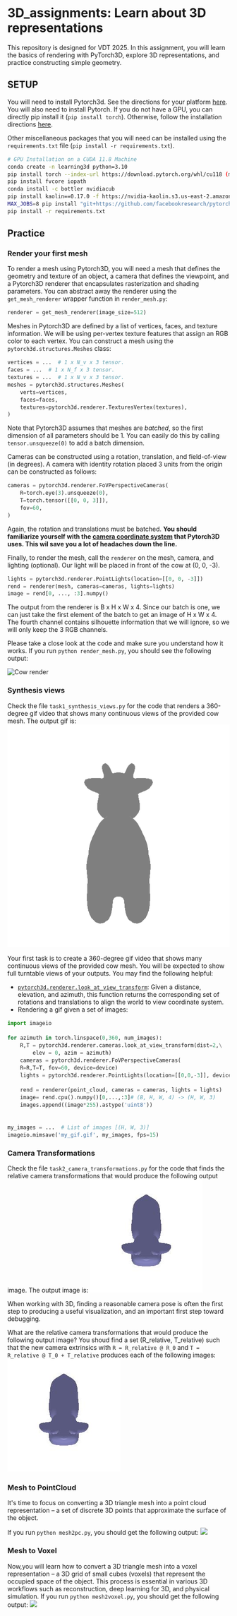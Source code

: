 # 3D_assignments: Learn about 3D representations
This repository is designed for VDT 2025. In this assignment, you will learn the basics of rendering with PyTorch3D,
explore 3D representations, and practice constructing simple geometry.

## SETUP
You will need to install Pytorch3d. See the directions for your platform
[here](https://github.com/facebookresearch/pytorch3d/blob/main/INSTALL.md).
You will also need to install Pytorch. If you do not have a GPU, you can directly pip
install it (`pip install torch`). Otherwise, follow the installation directions
[here](https://pytorch.org/get-started/locally/).

Other miscellaneous packages that you will need can be installed using the 
`requirements.txt` file (`pip install -r requirements.txt`).


```bash
# GPU Installation on a CUDA 11.8 Machine
conda create -n learning3d python=3.10
pip install torch --index-url https://download.pytorch.org/whl/cu118 (modify according to your cuda version)
pip install fvcore iopath
conda install -c bottler nvidiacub 
pip install kaolin==0.17.0 -f https://nvidia-kaolin.s3.us-east-2.amazonaws.com/torch-2.1.0_cu118.html (modify according to your torch version)
MAX_JOBS=8 pip install "git+https://github.com/facebookresearch/pytorch3d.git@stable" (this will take some time to compile)
pip install -r requirements.txt
```
## Practice
### Render your first mesh
To render a mesh using Pytorch3D, you will need a mesh that defines the geometry and
texture of an object, a camera that defines the viewpoint, and a Pytorch3D renderer
that encapsulates rasterization and shading parameters. You can abstract away the
renderer using the `get_mesh_renderer` wrapper function in `render_mesh.py`:
```python
renderer = get_mesh_renderer(image_size=512)
```

Meshes in Pytorch3D are defined by a list of vertices, faces, and texture information.
We will be using per-vertex texture features that assign an RGB color to each vertex.
You can construct a mesh using the `pytorch3d.structures.Meshes` class:
```python
vertices = ...  # 1 x N_v x 3 tensor.
faces = ...  # 1 x N_f x 3 tensor.
textures = ...  # 1 x N_v x 3 tensor.
meshes = pytorch3d.structures.Meshes(
    verts=vertices,
    faces=faces,
    textures=pytorch3d.renderer.TexturesVertex(textures),
)
```
Note that Pytorch3D assumes that meshes are *batched*, so the first dimension of all
parameters should be 1. You can easily do this by calling `tensor.unsqueeze(0)` to add
a batch dimension.

Cameras can be constructed using a rotation, translation, and field-of-view
(in degrees). A camera with identity rotation placed 3 units from the origin can be
constructed as follows:
```python
cameras = pytorch3d.renderer.FoVPerspectiveCameras(
    R=torch.eye(3).unsqueeze(0),
    T=torch.tensor([[0, 0, 3]]),
    fov=60,
)
```
Again, the rotation and translations must be batched. **You should familiarize yourself
with the [camera coordinate system](https://pytorch3d.org/docs/cameras) that Pytorch3D
uses. This wil save you a lot of headaches down the line.**

Finally, to render the mesh, call the `renderer` on the mesh, camera, and lighting
(optional). Our light will be placed in front of the cow at (0, 0, -3).
```python
lights = pytorch3d.renderer.PointLights(location=[[0, 0, -3]])
rend = renderer(mesh, cameras=cameras, lights=lights)
image = rend[0, ..., :3].numpy()
```
The output from the renderer is B x H x W x 4. Since our batch is one, we can just take
the first element of the batch to get an image of H x W x 4. The fourth channel contains
silhouette information that we will ignore, so we will only keep the 3 RGB channels.

Please take a close look at the code and make sure you understand how it works. If you run `python render_mesh.py`, you should see
the following output:

![Cow render](images/cow_render.jpg)


### Synthesis views

Check the file `task1_synthesis_views.py` for the code that renders a 360-degree gif video that shows many continuous views of the provided cow mesh.
The output gif is:
![Cow render](output/cow_turntable.gif)

Your first task is to create a 360-degree gif video that shows many continuous views of the provided cow mesh. You will be expected to show full turntable views of your outputs. You may find the following helpful:
* [`pytorch3d.renderer.look_at_view_transform`](https://pytorch3d.readthedocs.io/en/latest/modules/renderer/cameras.html#pytorch3d.renderer.cameras.look_at_view_transform):
Given a distance, elevation, and azimuth, this function returns the corresponding
set of rotations and translations to align the world to view coordinate system.
* Rendering a gif given a set of images:
```python
import imageio

for azimuth in torch.linspace(0,360, num_images):
    R,T = pytorch3d.renderer.cameras.look_at_view_transform(dist=2,\
        elev = 0, azim = azimuth)
    cameras = pytorch3d.renderer.FoVPerspectiveCameras(
    R=R,T=T, fov=60, device=device)
    lights = pytorch3d.renderer.PointLights(location=[[0,0,-3]], device=device)
    
    rend = renderer(point_cloud, cameras = cameras, lights = lights)
    image= rend.cpu().numpy()[0,...,:3]# (B, H, W, 4) -> (H, W, 3)
    images.append((image*255).astype('uint8'))


my_images = ...  # List of images [(H, W, 3)]
imageio.mimsave('my_gif.gif', my_images, fps=15)
```

### Camera Transformations

Check the file `task2_camera_transformations.py` for the code that finds the relative camera transformations that would produce the following output image.
The output image is:
![Cow render](images/cow_rotation.jpg)

When working with 3D, finding a reasonable camera pose is often the first step to
producing a useful visualization, and an important first step toward debugging.

What are the relative camera transformations that would produce the following output image? You shoud find a set (R_relative, T_relative) such that the new camera
extrinsics with `R = R_relative @ R_0` and `T = R_relative @ T_0 + T_relative` produces
each of the following images:
![Cow render](images/cow_rotation.jpg)

### Mesh to PointCloud

It's time to focus on converting a 3D triangle mesh into a point cloud representation – a set of discrete 3D points that approximate the surface of the object.

If you run `python mesh2pc.py`, you should get the following output:
![](output/mesh2pc.gif)

### Mesh to Voxel

Now,you will learn how to convert a 3D triangle mesh into a voxel representation – a 3D grid of small cubes (voxels) that represent the occupied space of the object. This process is essential in various 3D workflows such as reconstruction, deep learning for 3D, and physical simulation.
If you run `python mesh2voxel.py`, you should get the following output:
![](output/mesh2voxel.gif)
